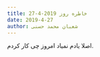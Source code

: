 ```yaml
---
title: خاطره روز 2019-4-27
date: 2019-4-27
author: شعبان محمد حسنی
---
```


اصلا یادم نمیاد امروز چی کار کردم.